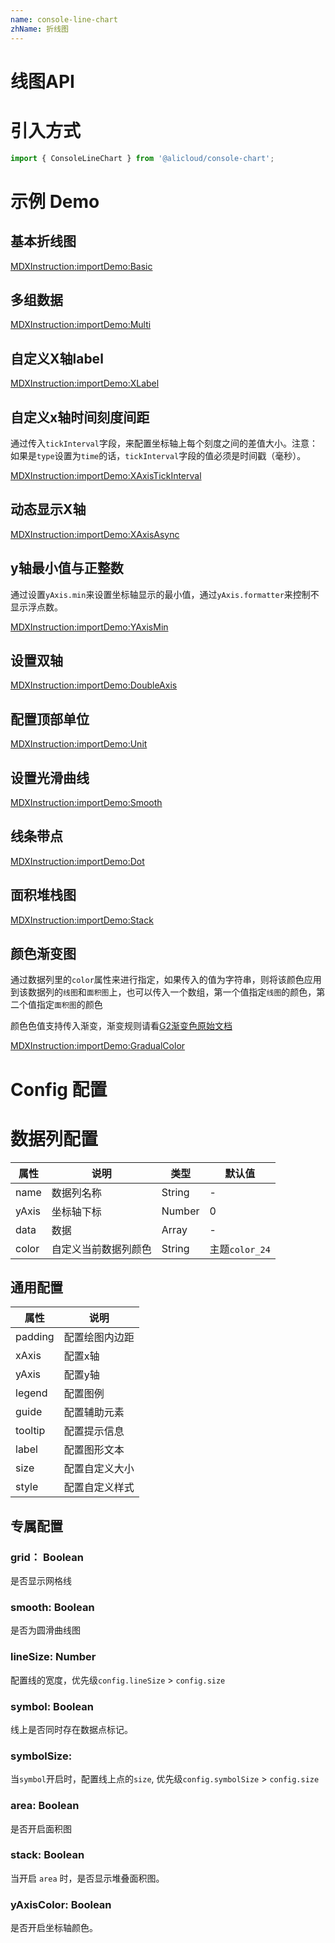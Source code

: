 ```yaml
---
name: console-line-chart
zhName: 折线图
---
```


# 线图API

# 引入方式

```javascript
import { ConsoleLineChart } from '@alicloud/console-chart';
```

# 示例 Demo

## 基本折线图

[MDXInstruction:importDemo:Basic](./demo/Basic.tsx)

## 多组数据

[MDXInstruction:importDemo:Multi](./demo/Multi.tsx)

## 自定义X轴label

[MDXInstruction:importDemo:XLabel](./demo/XLabel.tsx)

## 自定义x轴时间刻度间距

通过传入`tickInterval`字段，来配置坐标轴上每个刻度之间的差值大小。注意：如果是`type`设置为`time`的话，`tickInterval`字段的值必须是时间戳（毫秒）。

[MDXInstruction:importDemo:XAxisTickInterval](./demo/XAxisTickInterval.tsx)

## 动态显示X轴

[MDXInstruction:importDemo:XAxisAsync](./demo/XAxisAsync.tsx)

## y轴最小值与正整数
通过设置`yAxis.min`来设置坐标轴显示的最小值，通过`yAxis.formatter`来控制不显示浮点数。

[MDXInstruction:importDemo:YAxisMin](./demo/YAxisMin.tsx)

## 设置双轴

[MDXInstruction:importDemo:DoubleAxis](./demo/DoubleAxis.tsx)

## 配置顶部单位

[MDXInstruction:importDemo:Unit](./demo/Unit.tsx)

## 设置光滑曲线

[MDXInstruction:importDemo:Smooth](./demo/Smooth.tsx)

## 线条带点

[MDXInstruction:importDemo:Dot](./demo/Dot.tsx)

## 面积堆栈图

[MDXInstruction:importDemo:Stack](./demo/Stack.tsx)

## 颜色渐变图

通过数据列里的`color`属性来进行指定，如果传入的值为字符串，则将该颜色应用到该数据列的`线图`和`面积图`上，也可以传入一个数组，第一个值指定`线图`的颜色，第二个值指定`面积图`的颜色

颜色色值支持传入渐变，渐变规则请看[G2渐变色原始文档](https://g2-v3.antv.vision/zh/docs/api/graphics#%E6%B8%90%E5%8F%98%E8%89%B2)

[MDXInstruction:importDemo:GradualColor](./demo/GradualColor.tsx)

# Config 配置

# 数据列配置

| 属性 | 说明 | 类型 | 默认值 |
| --- | --- | --- | --- |
| name | 数据列名称 | String | - |
| yAxis | 坐标轴下标 | Number | 0 |
| data | 数据 | Array | - |
| color | 自定义当前数据列颜色 | String | 主题`color_24` |

## 通用配置
| 属性 | 说明 |
| --- | --- |
| padding | 配置绘图内边距 |
| xAxis | 配置x轴 |
| yAxis | 配置y轴 |
| legend | 配置图例 |
| guide | 配置辅助元素 |
| tooltip | 配置提示信息 |
| label | 配置图形文本 |
| size | 配置自定义大小 |
| style | 配置自定义样式 |

## 专属配置

### grid： Boolean
是否显示网格线

### smooth: Boolean
是否为圆滑曲线图

### lineSize: Number
配置线的宽度，优先级`config.lineSize` > `config.size`

### symbol: Boolean
线上是否同时存在数据点标记。

### symbolSize:
当`symbol`开启时，配置线上点的`size`, 优先级`config.symbolSize` > `config.size`

### area: Boolean
是否开启面积图

### stack: Boolean
当开启 `area` 时，是否显示堆叠面积图。

### yAxisColor: Boolean
是否开启坐标轴颜色。
